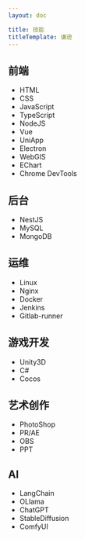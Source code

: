 ```yaml
---
layout: doc

title: 技能
titleTemplate: 谦逊
---
```


## 前端

- HTML
- CSS
- JavaScript
- TypeScript
- NodeJS
- Vue
- UniApp
- Electron
- WebGIS
- EChart
- Chrome DevTools

## 后台

- NestJS
- MySQL
- MongoDB

## 运维

- Linux
- Nginx
- Docker
- Jenkins
- Gitlab-runner

## 游戏开发

- Unity3D
- C#
- Cocos

## 艺术创作

- PhotoShop
- PR/AE
- OBS
- PPT

## AI

- LangChain
- OLlama
- ChatGPT
- StableDiffusion
- ComfyUI
